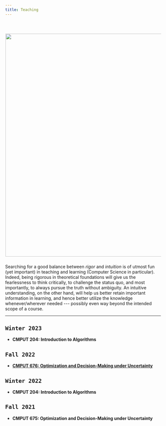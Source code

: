 ```yaml
---
title: Teaching
---
```



<div>
<img alt="" src="/img/rigor_intuition_f.png" style="min-width:220px; float:center; margin: 40px 1px 10px 1px" width="720"/>
</div>

Searching for a good balance between _rigor_ and _intuition_ is of utmost fun (yet important) in teaching and learning (Computer Science in particular). Indeed, being rigorous in theoretical foundations will give us the fearlessness to think critically, to challenge the status quo, and most importantly, to always pursue the truth without ambiguity. An intuitive understanding, on the other hand, will help us better retain important information in learning, and hence better utilize the knowledge whenever/wherever needed --- possibly even way beyond the intended scope of a course.

---

## `Winter 2023`
>
- **CMPUT 204: Introduction to Algorithms**

## `Fall 2022`
>
- [**CMPUT 676: Optimization and Decision-Making under Uncertainty**](/teaching/optimization)

<!-- - Course enrollment: 20-25
- USRI course rating: 4.9 / 5
- USRI instructor rating: 4.9 / 5 -->

## `Winter 2022`
>
- **CMPUT 204: Introduction to Algorithms**

<!-- - Course enrollment: 150-200
- USRI course rating: 4.5 / 5
- USRI instructor rating: 4.7 / 5 -->

## `Fall 2021`
>
- **CMPUT 675: Optimization and Decision-Making under Uncertainty**

<!-- - Course enrollment: 20-25
- USRI course rating: 4.6 / 5
- USRI instructor rating: 4.7 / 5 -->


